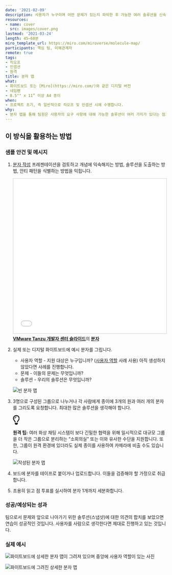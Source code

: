 ```yaml
---
date: '2021-02-09'
description: 사용자가 누구이며 어떤 문제가 있는지 파악한 후 가능한 여러 솔루션을 신속하게 만듭니다.
resources:
- name: cover
  src: images/cover.png
lastmod: '2021-03-24'
length: 45~60분
miro_template_url: https://miro.com/miroverse/molecule-map/
participants: 핵심 팀, 이해관계자
remote: true
tags:
- 킥오프
- 인셉션
- 원격
title: 분자 맵
what:
- 화이트보드 또는 [Miro](https://miro.com/)와 같은 디지털 버전
- 네임펜
- 8.5"" x 11” 이상 A4 종이
when:
- 프로젝트 초기, 즉 일반적으로 킥오프 및 인셉션 시에 수행합니다.
why:
- 분자 맵을 통해 팀원은 사용자의 요구 사항에 대해 가능한 솔루션이 여러 가지가 있다는 점과 해당 사용자 및 요구 사항의 관계와 함께 솔루션을 잘 이해할 수 있습니다.
---
```


<h2 id="how-to-use-this-method">이 방식을 활용하는
방법</h2>

<div class="bg-gray-dark p-lg-5 p-3 mb-4"><div
class="col-lg-9"><h3
id="sample-agenda--prompts">샘플 안건 및 메시지</h3>

<ol>

<li>

<p><a
href="https://tanzu.vmware.com/content/vmware-tanzu-developer-center-slides/molecule"
target="_blank" rel="nofollow">분자 작성</a>
프레젠테이션을 검토하고 개념에 익숙해지는 방법, 솔루션을 도출하는 방법, 안티 패턴을 식별하는 방법을
익힙니다.</p>

<iframe
src="//www.slideshare.net/slideshow/embed_code/key/1wtb5448ncVV6E"
width="595" height="485" frameborder="0"
marginwidth="0" marginheight="0"
scrolling="no" style="border:1px solid #CCC;
border-width:1px; margin-bottom:5px; max-width: 100%;"
allowfullscreen> </iframe> <div
style="margin-bottom:5px"> <strong><a
href="https://www.slideshare.net/VMwareTanzu"
target="_blank">VMware Tanzu 개발자 센터
슬라이드</a></strong>의<strong> <a
href="//www.slideshare.net/VMwareTanzu/molecule-242998322"
title="분자"
target="_blank">분자</a></strong> </div>

</li>

<li>

<p>실제 또는 디지털 화이트보드에 예시 분자를 그립니다.</p>

<ul>

<li>사용자 역할 - 지원 대상은 누구입니까? (<a
href="https://tanzu.vmware.com/developer/practices/personas">사용자
역할</a> 사례 사용) 아직 생성하지 않았다면 사례를 진행합니다.</li>

<li>문제 - 이들의 문제는 무엇입니까?</li>

<li>솔루션 - 우리의 솔루션은 무엇입니까?</li>

</ul>

<p><img
src="https://tanzu.vmware.com/developer/practices/molecule-map/images/step-1.png"
alt="빈 분자 맵"  /></p>

</li>

<li>

<p>3명으로 구성된 그룹으로 나누거나 각 사람에게 종이에 3개의 원과 여러 개의 분자를 그리도록 요청합니다.
최대한 많은 솔루션을 생각해야 합니다.</p>

<div class="callout td-box--gray-darkest p-3 my-5
border-bottom border-right border-left border-top row"><div
class="col-1 row align-items-center
justify-content-center"><svg height="30"
aria-hidden="true" focusable="false"
data-prefix="far" data-icon="lightbulb"
role="img" xmlns="http://www.w3.org/2000/svg"
viewBox="0 0 352 512" class="svg-inline--fa
fa-lightbulb"><path fill="currentColor"
d="M176 80c-52.94 0-96 43.06-96 96 0 8.84 7.16 16 16 16s16-7.16
16-16c0-35.3 28.72-64 64-64 8.84 0 16-7.16 16-16s-7.16-16-16-16zM96.06
459.17c0 3.15.93 6.22 2.68 8.84l24.51 36.84c2.97 4.46 7.97 7.14 13.32
7.14h78.85c5.36 0 10.36-2.68 13.32-7.14l24.51-36.84c1.74-2.62 2.67-5.7
2.68-8.84l.05-43.18H96.02l.04 43.18zM176 0C73.72 0 0 82.97 0 176c0
44.37 16.45 84.85 43.56 115.78 16.64 18.99 42.74 58.8 52.42
92.16v.06h48v-.12c-.01-4.77-.72-9.51-2.15-14.07-5.59-17.81-22.82-64.77-62.17-109.67-20.54-23.43-31.52-53.15-31.61-84.14-.2-73.64
59.67-128 127.95-128 70.58 0 128 57.42 128 128 0 30.97-11.24
60.85-31.65 84.14-39.11 44.61-56.42 91.47-62.1 109.46a47.507 47.507 0
0 0-2.22 14.3v.1h48v-.05c9.68-33.37 35.78-73.18 52.42-92.16C335.55
260.85 352 220.37 352 176 352 78.8 273.2 0 176 0z"
class=""></path></svg></div><div
class="col-11"><p><strong>원격
팁:</strong> 여러 화상 채팅 시스템이 보다 긴밀한 협력을 위해 일시적으로 대규모 그룹을 더 작은 그룹으로
분리하는 “소회의실” 또는 이와 유사한 수단을 지원합니다. 또한, 그룹이 원격 환경에 있더라도 실제 종이를 사용하여 카메라에
비출 수도 있습니다.</p></div></div>

<p><img
src="https://tanzu.vmware.com/developer/practices/molecule-map/images/step-2.png"
alt="작성된 분자 맵"  /></p>

</li>

<li>

<p>보드에 분자를 테이프로 붙이거나 업로드합니다. 이들을 검증해야 할 가정으로 취급합니다.</p>

</li>

<li>

<p>조용히 읽고 점 투표를 실시하여 분자 1개까지 세분화합니다.</p>

</li>

</ol>

</div></div>

<div class="bg-gray-dark p-lg-5 p-3 mb-4"><div
class="col-lg-9"><h3
id="successexpected-outcomes">성공/예상되는 성과</h3>

<p>팀으로서 문제와 앞으로 나아가기 위한 솔루션(스냅샷)에 대한 의견의 합치를 보았으면 연습이 성공적인 것입니다.
사용자를 사람으로 생각한다면 제대로 진행하고 있는 것입니다.</div></div>

<div class="bg-gray-dark p-lg-5 p-3 mb-4"><div
class="col-lg-9"><h3
id="real-world-examples">실제 예시</h3>

<p><img
src="https://tanzu.vmware.com/developer/practices/molecule-map/images/example-1.jpg"
alt="화이트보드에 상세한 분자 맵이 그려져 있으며 중앙에 사용자 역할이 있는 사진" 
/></p>

<p><img
src="https://tanzu.vmware.com/developer/practices/molecule-map/images/example-2.jpg"
alt="화이트보드에 그려진 상세한 분자 맵"  /></p>

</div></div>